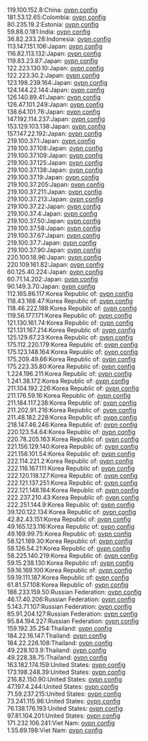 119.100.152.8:China: [ovpn config](vpn/119_100_152_8.ovpn)  
181.53.12.65:Colombia: [ovpn config](vpn/181_53_12_65.ovpn)  
80.235.19.2:Estonia: [ovpn config](vpn/80_235_19_2.ovpn)  
59.88.0.181:India: [ovpn config](vpn/59_88_0_181.ovpn)  
36.82.233.28:Indonesia: [ovpn config](vpn/36_82_233_28.ovpn)  
113.147.151.106:Japan: [ovpn config](vpn/113_147_151_106.ovpn)  
116.82.113.132:Japan: [ovpn config](vpn/116_82_113_132.ovpn)  
119.83.23.87:Japan: [ovpn config](vpn/119_83_23_87.ovpn)  
122.223.130.10:Japan: [ovpn config](vpn/122_223_130_10.ovpn)  
122.223.30.2:Japan: [ovpn config](vpn/122_223_30_2.ovpn)  
123.198.239.164:Japan: [ovpn config](vpn/123_198_239_164.ovpn)  
124.144.22.144:Japan: [ovpn config](vpn/124_144_22_144.ovpn)  
126.140.89.41:Japan: [ovpn config](vpn/126_140_89_41.ovpn)  
126.47.101.249:Japan: [ovpn config](vpn/126_47_101_249.ovpn)  
138.64.101.76:Japan: [ovpn config](vpn/138_64_101_76.ovpn)  
147.192.114.237:Japan: [ovpn config](vpn/147_192_114_237.ovpn)  
153.129.103.138:Japan: [ovpn config](vpn/153_129_103_138.ovpn)  
157.147.22.192:Japan: [ovpn config](vpn/157_147_22_192.ovpn)  
219.100.37.1:Japan: [ovpn config](vpn/219_100_37_1.ovpn)  
219.100.37.108:Japan: [ovpn config](vpn/219_100_37_108.ovpn)  
219.100.37.109:Japan: [ovpn config](vpn/219_100_37_109.ovpn)  
219.100.37.125:Japan: [ovpn config](vpn/219_100_37_125.ovpn)  
219.100.37.138:Japan: [ovpn config](vpn/219_100_37_138.ovpn)  
219.100.37.19:Japan: [ovpn config](vpn/219_100_37_19.ovpn)  
219.100.37.205:Japan: [ovpn config](vpn/219_100_37_205.ovpn)  
219.100.37.211:Japan: [ovpn config](vpn/219_100_37_211.ovpn)  
219.100.37.213:Japan: [ovpn config](vpn/219_100_37_213.ovpn)  
219.100.37.22:Japan: [ovpn config](vpn/219_100_37_22.ovpn)  
219.100.37.4:Japan: [ovpn config](vpn/219_100_37_4.ovpn)  
219.100.37.50:Japan: [ovpn config](vpn/219_100_37_50.ovpn)  
219.100.37.58:Japan: [ovpn config](vpn/219_100_37_58.ovpn)  
219.100.37.67:Japan: [ovpn config](vpn/219_100_37_67.ovpn)  
219.100.37.7:Japan: [ovpn config](vpn/219_100_37_7.ovpn)  
219.100.37.90:Japan: [ovpn config](vpn/219_100_37_90.ovpn)  
220.100.18.96:Japan: [ovpn config](vpn/220_100_18_96.ovpn)  
220.109.161.82:Japan: [ovpn config](vpn/220_109_161_82.ovpn)  
60.125.40.224:Japan: [ovpn config](vpn/60_125_40_224.ovpn)  
60.71.14.202:Japan: [ovpn config](vpn/60_71_14_202.ovpn)  
90.149.3.70:Japan: [ovpn config](vpn/90_149_3_70.ovpn)  
112.165.86.117:Korea Republic of: [ovpn config](vpn/112_165_86_117.ovpn)  
118.43.168.47:Korea Republic of: [ovpn config](vpn/118_43_168_47.ovpn)  
118.46.222.188:Korea Republic of: [ovpn config](vpn/118_46_222_188.ovpn)  
119.56.177.171:Korea Republic of: [ovpn config](vpn/119_56_177_171.ovpn)  
121.130.161.74:Korea Republic of: [ovpn config](vpn/121_130_161_74.ovpn)  
121.131.167.214:Korea Republic of: [ovpn config](vpn/121_131_167_214.ovpn)  
125.129.67.23:Korea Republic of: [ovpn config](vpn/125_129_67_23.ovpn)  
175.112.220.179:Korea Republic of: [ovpn config](vpn/175_112_220_179.ovpn)  
175.123.148.164:Korea Republic of: [ovpn config](vpn/175_123_148_164.ovpn)  
175.209.49.66:Korea Republic of: [ovpn config](vpn/175_209_49_66.ovpn)  
175.223.35.80:Korea Republic of: [ovpn config](vpn/175_223_35_80.ovpn)  
1.224.196.211:Korea Republic of: [ovpn config](vpn/1_224_196_211.ovpn)  
1.241.38.172:Korea Republic of: [ovpn config](vpn/1_241_38_172.ovpn)  
211.104.192.226:Korea Republic of: [ovpn config](vpn/211_104_192_226.ovpn)  
211.176.59.16:Korea Republic of: [ovpn config](vpn/211_176_59_16.ovpn)  
211.184.117.238:Korea Republic of: [ovpn config](vpn/211_184_117_238.ovpn)  
211.202.91.216:Korea Republic of: [ovpn config](vpn/211_202_91_216.ovpn)  
211.48.182.228:Korea Republic of: [ovpn config](vpn/211_48_182_228.ovpn)  
218.147.46.246:Korea Republic of: [ovpn config](vpn/218_147_46_246.ovpn)  
220.123.54.64:Korea Republic of: [ovpn config](vpn/220_123_54_64.ovpn)  
220.78.205.163:Korea Republic of: [ovpn config](vpn/220_78_205_163.ovpn)  
221.156.129.140:Korea Republic of: [ovpn config](vpn/221_156_129_140.ovpn)  
221.158.101.54:Korea Republic of: [ovpn config](vpn/221_158_101_54.ovpn)  
222.114.221.2:Korea Republic of: [ovpn config](vpn/222_114_221_2.ovpn)  
222.118.167.111:Korea Republic of: [ovpn config](vpn/222_118_167_111.ovpn)  
222.120.118.127:Korea Republic of: [ovpn config](vpn/222_120_118_127.ovpn)  
222.121.137.251:Korea Republic of: [ovpn config](vpn/222_121_137_251.ovpn)  
222.121.148.184:Korea Republic of: [ovpn config](vpn/222_121_148_184.ovpn)  
222.237.210.43:Korea Republic of: [ovpn config](vpn/222_237_210_43.ovpn)  
222.251.144.9:Korea Republic of: [ovpn config](vpn/222_251_144_9.ovpn)  
39.120.122.134:Korea Republic of: [ovpn config](vpn/39_120_122_134.ovpn)  
42.82.43.151:Korea Republic of: [ovpn config](vpn/42_82_43_151.ovpn)  
49.165.123.116:Korea Republic of: [ovpn config](vpn/49_165_123_116.ovpn)  
49.169.99.75:Korea Republic of: [ovpn config](vpn/49_169_99_75.ovpn)  
58.121.169.30:Korea Republic of: [ovpn config](vpn/58_121_169_30.ovpn)  
58.126.54.21:Korea Republic of: [ovpn config](vpn/58_126_54_21.ovpn)  
58.225.140.219:Korea Republic of: [ovpn config](vpn/58_225_140_219.ovpn)  
59.15.238.130:Korea Republic of: [ovpn config](vpn/59_15_238_130.ovpn)  
59.16.169.100:Korea Republic of: [ovpn config](vpn/59_16_169_100.ovpn)  
59.19.111.187:Korea Republic of: [ovpn config](vpn/59_19_111_187.ovpn)  
61.81.57.108:Korea Republic of: [ovpn config](vpn/61_81_57_108.ovpn)  
188.233.159.50:Russian Federation: [ovpn config](vpn/188_233_159_50.ovpn)  
46.17.40.206:Russian Federation: [ovpn config](vpn/46_17_40_206.ovpn)  
5.143.71.107:Russian Federation: [ovpn config](vpn/5_143_71_107.ovpn)  
85.91.204.127:Russian Federation: [ovpn config](vpn/85_91_204_127.ovpn)  
95.84.194.227:Russian Federation: [ovpn config](vpn/95_84_194_227.ovpn)  
159.192.35.254:Thailand: [ovpn config](vpn/159_192_35_254.ovpn)  
184.22.16.147:Thailand: [ovpn config](vpn/184_22_16_147.ovpn)  
184.22.226.108:Thailand: [ovpn config](vpn/184_22_226_108.ovpn)  
49.228.103.9:Thailand: [ovpn config](vpn/49_228_103_9.ovpn)  
49.228.38.75:Thailand: [ovpn config](vpn/49_228_38_75.ovpn)  
163.182.174.159:United States: [ovpn config](vpn/163_182_174_159.ovpn)  
173.198.248.39:United States: [ovpn config](vpn/173_198_248_39.ovpn)  
216.82.150.90:United States: [ovpn config](vpn/216_82_150_90.ovpn)  
47.197.4.244:United States: [ovpn config](vpn/47_197_4_244.ovpn)  
71.59.237.215:United States: [ovpn config](vpn/71_59_237_215.ovpn)  
73.241.115.96:United States: [ovpn config](vpn/73_241_115_96.ovpn)  
76.138.176.193:United States: [ovpn config](vpn/76_138_176_193.ovpn)  
97.81.104.201:United States: [ovpn config](vpn/97_81_104_201.ovpn)  
171.232.106.241:Viet Nam: [ovpn config](vpn/171_232_106_241.ovpn)  
1.55.69.198:Viet Nam: [ovpn config](vpn/1_55_69_198.ovpn)  
